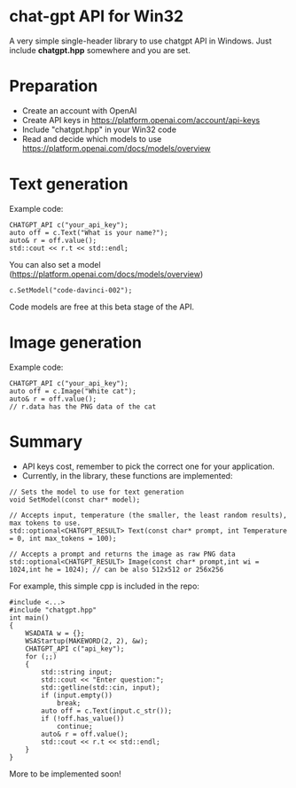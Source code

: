 # chat-gpt API for Win32

A very simple single-header library to use chatgpt API in Windows. Just include **chatgpt.hpp** somewhere and you are set.

# Preparation

* Create an account with OpenAI
* Create API keys in https://platform.openai.com/account/api-keys
* Include "chatgpt.hpp" in your Win32 code
* Read and decide which models to use https://platform.openai.com/docs/models/overview

# Text generation

Example code:
```
CHATGPT_API c("your_api_key");
auto off = c.Text("What is your name?");
auto& r = off.value();
std::cout << r.t << std::endl;
```

You can also set a model (https://platform.openai.com/docs/models/overview)
```
c.SetModel("code-davinci-002");
```

Code models are free at this beta stage of the API.


# Image generation

Example code:
```
CHATGPT_API c("your_api_key");
auto off = c.Image("White cat");
auto& r = off.value();
// r.data has the PNG data of the cat
```

# Summary 

* API keys cost, remember to pick the correct one for your application.
* Currently, in the library, these functions are implemented:

```
// Sets the model to use for text generation
void SetModel(const char* model);

// Accepts input, temperature (the smaller, the least random results), max tokens to use.
std::optional<CHATGPT_RESULT> Text(const char* prompt, int Temperature = 0, int max_tokens = 100);

// Accepts a prompt and returns the image as raw PNG data
std::optional<CHATGPT_RESULT> Image(const char* prompt,int wi = 1024,int he = 1024); // can be also 512x512 or 256x256
```

For example, this simple cpp is included in the repo:
```
#include <...>
#include "chatgpt.hpp"
int main()
{
    WSADATA w = {};
    WSAStartup(MAKEWORD(2, 2), &w);
    CHATGPT_API c("api_key");
    for (;;)
    {  
        std::string input;
        std::cout << "Enter question:";
        std::getline(std::cin, input);
        if (input.empty())
            break;
        auto off = c.Text(input.c_str());
        if (!off.has_value())
            continue;
        auto& r = off.value();
        std::cout << r.t << std::endl;
    }
}
```


More to be implemented soon!
